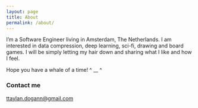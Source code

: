 ```yaml
---
layout: page
title: About
permalink: /about/
---
```


I’m a Software Engineer living in Amsterdam, The Netherlands. I am interested in data compression, deep learning, sci-fi, drawing and board games. I will be simply letting my hair down and sharing what I like and how I feel.

Hope you have a whale of a time!  ^ __ ^

<!-- ### More Information

A place to include any other types of information that you'd like to include about yourself. -->

### Contact me

[ttaylan.dogann@gmail.com](mailto:ttaylan.dogann@gmail.com)
